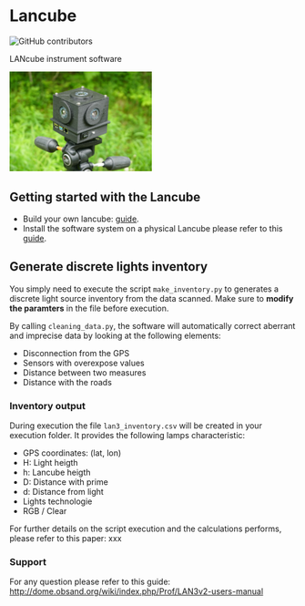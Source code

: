 # Lancube
![GitHub contributors](https://img.shields.io/github/contributors/aubema/lancube?style=plastic)

LANcube instrument software

<img src="lan3v2.png" width="250">

## Getting started with the Lancube
* Build your own lancube: [guide](http://dome.obsand.org/wiki/index.php/Prof/LAN3v2-users-manual).
* Install the software system on a physical Lancube please refer to this [guide](http://dome.obsand.org/wiki/index.php/Prof/LAN3v2-technical).




## Generate discrete lights inventory
You simply need to execute the script ```make_inventory.py``` to generates a discrete light source inventory from the data scanned. Make sure to **modify the paramters** in the file before execution.


By calling ```cleaning_data.py```, the software will automatically correct aberrant and imprecise data by looking at the following elements:
  * Disconnection from the GPS
  * Sensors with overexpose values
  * Distance between two measures
  * Distance with the roads

### Inventory output
During execution the file ```lan3_inventory.csv``` will be created in your execution folder.
It provides the following lamps characteristic:
   * GPS coordinates: (lat, lon)
   * H: Light heigth
   * h: Lancube heigth
   * D: Distance with prime
   * d: Distance from light
   * Lights technologie
   * RGB / Clear


For further details on the script execution and the calculations performs, please refer to this paper: xxx


### Support
For any question please refer to this guide: http://dome.obsand.org/wiki/index.php/Prof/LAN3v2-users-manual
